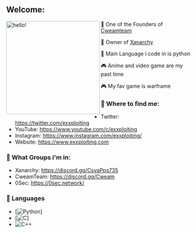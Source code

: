 ## Welcome:
<p>
  <img width="250" alt="hello!" align="left" src="https://media1.tenor.com/images/a0689c46e24fc5a5d34999af592b23f3/tenor.gif">
</p>



🍨 One of the Founders of [Cweamteam](https://discord.gg/cweam) 

🥀 Owner of [Xanarchy](https://discord.gg/CsvaPps735) 

🔧 Main Language i code in is python 

🎮 Anime and video game are my past time

🎮 My fav game is warframe




### 💬 Where to find me:
- Twitter: https://twitter.com/exxploiting
- YouTube: https://www.youtube.com/c/exxploiting
- Instagram: https://www.instagram.com/exxploiting/
- Website: https://www.exxploiting.com


### 💬 What Groups i'm in:
- Xanarchy: https://discord.gg/CsvaPps735
- CweamTeam: https://discord.gg/Cweam
- 0Sec: https://0sec.network/

### 💬 Languages
- [![Python](https://img.shields.io/badge/-Python-000?&logo=python)]
- [![C](https://img.shields.io/badge/-C-000?&logo=C)]
- ![C++](https://img.shields.io/badge/-C++-000?&logo=c%2b%2b&logoColor=00599C)
